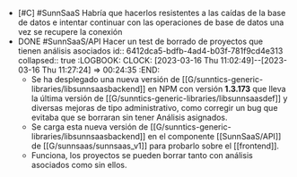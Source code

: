 - [#C] #SunnSaaS Habría que hacerlos resistentes a las caídas de la base de datos e intentar continuar con las operaciones de base de datos una vez se recupere la conexión
- DONE #SunnSaaS/API Hacer un test de borrado de proyectos que tienen análisis asociados
  id:: 6412dca5-bdfb-4ad4-b03f-781f9cd4e313
  collapsed:: true
  :LOGBOOK:
  CLOCK: [2023-03-16 Thu 11:02:49]--[2023-03-16 Thu 11:27:24] =>  00:24:35
  :END:
  - Se ha desplegado una nueva versión de [[G/sunntics-generic-libraries/libsunnsaasbackend]] en NPM con versión **1.3.173** que lleva la última versión de [[G/sunntics-generic-libraries/libsunnsaasdef]] y diversas mejoras de tipo administrativo, como corregir un bug que evitaba que se borraran sin tener Análisis asignados.
  - Se carga esta nueva versión de [[G/sunntics-generic-libraries/libsunnsaasbackend]] en el componente [[SunnSaaS/API]] de [[G/sunnsaas/sunnsaas_v1]] para probarlo sobre el [[frontend]].
  - Funciona, los proyectos se pueden borrar tanto con análisis asociados como sin ellos.